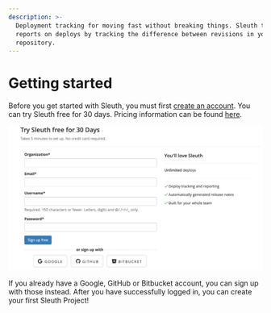 ```yaml
---
description: >-
  Deployment tracking for moving fast without breaking things. Sleuth tracks and
  reports on deploys by tracking the difference between revisions in your code
  repository.
---
```


# Getting started

Before you get started with Sleuth, you must first [create an account](https://app.sleuth.io/account/signup/). You can try Sleuth free for 30 days. Pricing information can be found [here](https://www.sleuth.io/pricing). 

![](.gitbook/assets/create-account.png)

If you already have a Google, GitHub or Bitbucket account, you can sign up with those instead. After you have successfully logged in, you can create your first Sleuth Project!  

